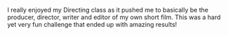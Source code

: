 I really enjoyed my Directing class as it pushed me to basically be the producer, director, writer and editor of my own short film. This was a hard yet very fun challenge that ended up with amazing results!